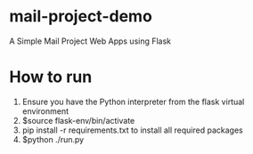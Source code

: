 # mail-project-demo
A Simple Mail Project Web Apps using Flask

# How to run
1. Ensure you have the Python interpreter from the flask virtual environment
2. $source flask-env/bin/activate
3. pip install -r requirements.txt to install all required packages
3. $python ./run.py 
